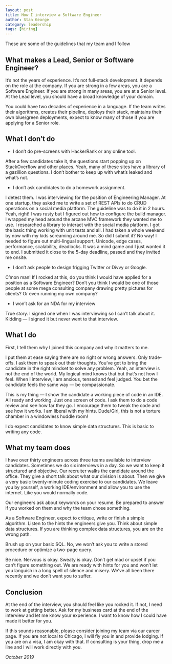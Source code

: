 ```yaml
---
layout: post
title: How I interview a Software Engineer
author: Stan George
category: leadership
tags: [hiring]
---
```

These are some of the guidelines that my team and I follow  
## What makes a Lead, Senior or Software Engineer?

It’s not the years of experience. It’s not full-stack development. It depends on the role at the company. If you are strong in a few areas, you are a Software Engineer. If you are strong in many areas, you are at a Senior level. At the Lead level, you should have a broad knowledge of your domain.

You could have two decades of experience in a language. If the team writes their algorithms, creates their pipeline, deploys their stack, maintains their own blue/green deployments, expect to know many of those if you are applying for a Senior role.  
## What I don’t do

* I don’t do pre-screens with HackerRank or any online tool.

After a few candidates take it, the questions start popping up on StackOverflow and other places. Yeah, many of these sites have a library of a gazillion questions. I don’t bother to keep up with what’s leaked and what’s not.

* I don’t ask candidates to do a homework assignment.

I detest them. I was interviewing for the position of Engineering Manager. At one startup, they asked me to write a set of REST APIs to do CRUD operations on a social media platform. The guideline was to do it in 2 hours. Yeah, right! I was rusty but I figured out how to configure the build manager. I wrapped my head around the arcane MVC framework they wanted me to use. I researched a library to interact with the social media platform. I got the basic thing working with unit tests and all. I had taken a whole weekend by now with my kids screaming around me. So did I submit it? No way! I needed to figure out multi-lingual support, Unicode, edge cases, performance, scalability, deadlocks. It was a mind game and I just wanted it to end. I submitted it close to the 5-day deadline, passed and they invited me onsite.

* I don’t ask people to design frigging Twitter or Divvy or Google.

C’mon man! If I rocked at this, do you think I would have applied for a position as a Software Engineer? Don’t you think I would be one of those people at some mega consulting company drawing pretty pictures for clients? Or even running my own company?

* I won’t ask for an NDA for my interview

True story. I signed one when I was interviewing so I can’t talk about it. Kidding — I signed it but never went to that interview.  

## What I do

First, I tell them why I joined this company and why it matters to me.

I put them at ease saying there are no right or wrong answers. Only trade-offs. I ask them to speak out their thoughts. You’ve got to bring the candidate in the right mindset to solve any problem. Yeah, an interview is not the end of the world. My logical mind knows that but that’s not how I feel. When I interview, I am anxious, tensed and feel judged. You bet the candidate feels the same way — be compassionate.

This is my thing — I show the candidate a working piece of code in an IDE. All ready and working. Just one screen of code. I ask them to do a code review and see how far they go. I encourage them to tweak the code and see how it works. I am liberal with my hints. Dude/Girl, this is not a torture chamber in a windowless huddle room!

I do expect candidates to know simple data structures. This is basic to writing any code.

## What my team does

I have over thirty engineers across three teams available to interview candidates. Sometimes we do six interviews in a day. So we want to keep it structured and objective. Our recruiter walks the candidate around the office. They give a short talk about what our division is about. Then we give a very basic twenty-minute coding exercise to our candidates. We leave you by yourself, a working IDE/environment and allow you to use the internet. Like you would normally code.

Our engineers ask about keywords on your resume. Be prepared to answer if you worked on them and why the team chose something.

As a Software Engineer, expect to critique, write or finish a simple algorithm. Listen to the hints the engineers give you. Think about simple data structures. If you are thinking complex data structures, you are on the wrong path.

Brush up on your basic SQL. No, we won’t ask you to write a stored procedure or optimize a two-page query.

Be nice. Nervous is okay. Sweaty is okay. Don’t get mad or upset if you can’t figure something out. We are ready with hints for you and won’t let you languish in a long spell of silence and misery. We’ve all been there recently and we don’t want you to suffer.

## Conclusion

At the end of the interview, you should feel like you rocked it. If not, I need to work at getting better. Ask for my business card at the end of the interview and let me know your experience. I want to know how I could have made it better for you.

If this sounds reasonable, please consider joining my team via our career page. If you are not local to Chicago, I will fly you in and provide lodging. If you are on a visa, I am okay with that. If consulting is your thing, drop me a line and I will work directly with you.

*October 2019*
